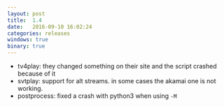 ```yaml
---
layout: post
title:  1.4
date:   2016-09-10 16:02:24
categories: releases
windows: true
binary: true
---
```


* tv4play: they changed something on their site and the script crashed because of it
* svtplay: support for alt streams. in some cases the akamai one is not working.
* postprocess: fixed a crash with python3 when using `-M`
